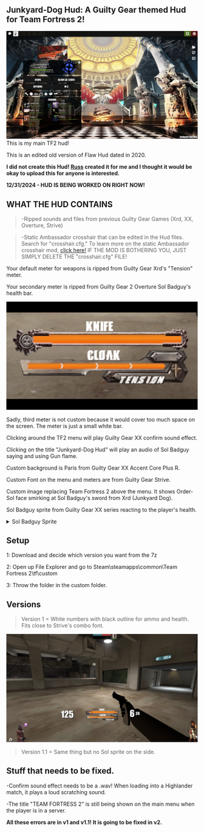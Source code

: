 ## Junkyard-Dog Hud: A Guilty Gear themed Hud for Team Fortress 2!
<img src= "https://raw.githubusercontent.com/ADAR102/Junkyard-Dog-Hud/refs/heads/main/20241231031920_1.jpg"/>
This is my main TF2 hud!

This is an edited old version of Flaw Hud dated in 2020.

**I did not create this Hud! [Russ](https://steamcommunity.com/id/RussTF2) created it for me and I thought it would be okay to upload this for anyone is interested.**

**12/31/2024 - HUD IS BEING WORKED ON RIGHT NOW!**

  

## WHAT THE HUD CONTAINS
>-Ripped sounds and files from previous Guilty Gear Games (Xrd, XX, Overture, Strive)

>-Static Ambassador crosshair that can be edited in the Hud files. Search for "crosshair.cfg." To learn more on the static Ambassador crosshair mod, [click here!](https://github.com/jooonior/tf2-static-ambassador-crosshair) IF THE MOD IS BOTHERING YOU, JUST SIMPLY DELETE THE "crosshair.cfg" FILE!

  

Your default meter for weapons is ripped from Guilty Gear Xrd's "Tension" meter. 

Your secondary meter is ripped from Guilty Gear 2 Overture Sol Badguy's health bar. 

<img src= "https://raw.githubusercontent.com/ADAR102/Junkyard-Dog-Hud/refs/heads/main/GGXRD%20Tension%20Meter%20EX.gif"/>

Sadly, third meter is not custom because it would cover too much space on the screen. The meter is just a small white bar. 

Clicking around the TF2 menu will play Guilty Gear XX confirm sound effect. 

Clicking on the title "Junkyard-Dog Hud" will play an audio of Sol Badguy saying and using Gun flame. 

Custom background is Paris from Guilty Gear XX Accent Core Plus R. 

Custom Font on the menu and meters are from Guilty Gear Strive. 

Custom image replacing Team Fortress 2 above the menu. It shows Order-Sol face smirking at Sol Badguy's sword from Xrd (Junkyard Dog). 

Sol Badguy sprite from Guilty Gear XX series reacting to the player's health.
<details><summary> Sol Badguy Sprite </summary>

</details>

## Setup

1: Download and decide which version you want from the 7z

2: Open up File Explorer and go to Steam\steamapps\common\Team Fortress 2\tf\custom

3: Throw the folder in the custom folder.

## Versions


>Version 1 = White numbers with black outline for ammo and health. Fits close to Strive's combo font.
<img src= "https://raw.githubusercontent.com/ADAR102/Junkyard-Dog-Hud/refs/heads/main/20241231034721_1.jpg"/>

>Version 1.1 = Same thing but no Sol sprite on the side.
## Stuff that needs to be fixed.

-Confirm sound effect needs to be a .wav! When loading into a Highlander match, it plays a loud scratching sound.

-The title "TEAM FORTRESS 2" is still being shown on the main menu when the player is in a server.

**All these errors are in v1 and v1.1! It is going to be fixed in v2.**
